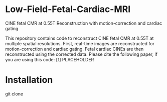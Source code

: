# Low-Field-Fetal-Cardiac-MRI
CINE fetal CMR at 0.55T Reconstruction with motion-correction and cardiac gating

This repository contains code to reconstruct CINE fetal CMR at 0.55T at multiple spatial resolutions. First, real-time images are reconstructed for motion-correction and cardiac gating. Fetal cardiac CINEs are then reconstructed using the corrected data. Please cite the following paper, if you are using this code:
[1] PLACEHOLDER

# Installation
git clone 
